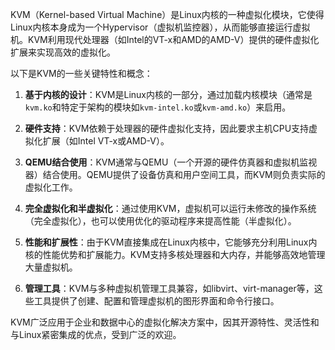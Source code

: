 KVM（Kernel-based Virtual Machine）是Linux内核的一种虚拟化模块，它使得Linux内核本身成为一个Hypervisor（虚拟机监控器），从而能够直接运行虚拟机。KVM利用现代处理器（如Intel的VT-x和AMD的AMD-V）提供的硬件虚拟化扩展来实现高效的虚拟化。

以下是KVM的一些关键特性和概念：

1. **基于内核的设计**：KVM是Linux内核的一部分，通过加载内核模块（通常是`kvm.ko`和特定于架构的模块如`kvm-intel.ko`或`kvm-amd.ko`）来启用。

2. **硬件支持**：KVM依赖于处理器的硬件虚拟化支持，因此要求主机CPU支持虚拟化扩展（如Intel VT-x或AMD-V）。

3. **QEMU结合使用**：KVM通常与QEMU（一个开源的硬件仿真器和虚拟机监视器）结合使用。QEMU提供了设备仿真和用户空间工具，而KVM则负责实际的虚拟化工作。

4. **完全虚拟化和半虚拟化**：通过使用KVM，虚拟机可以运行未修改的操作系统（完全虚拟化），也可以使用优化的驱动程序来提高性能（半虚拟化）。

5. **性能和扩展性**：由于KVM直接集成在Linux内核中，它能够充分利用Linux内核的性能优势和扩展能力。KVM支持多核处理器和大内存，并能够高效地管理大量虚拟机。

6. **管理工具**：KVM与多种虚拟机管理工具兼容，如libvirt、virt-manager等，这些工具提供了创建、配置和管理虚拟机的图形界面和命令行接口。

KVM广泛应用于企业和数据中心的虚拟化解决方案中，因其开源特性、灵活性和与Linux紧密集成的优点，受到广泛的欢迎。